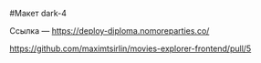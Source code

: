 #Макет dark-4

Ссылка — https://deploy-diploma.nomoreparties.co/

https://github.com/maximtsirlin/movies-explorer-frontend/pull/5
